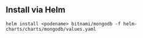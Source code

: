 ## Install via Helm

```shell
helm install <podename> bitnami/mongodb -f helm-charts/charts/mongodb/values.yaml
```
